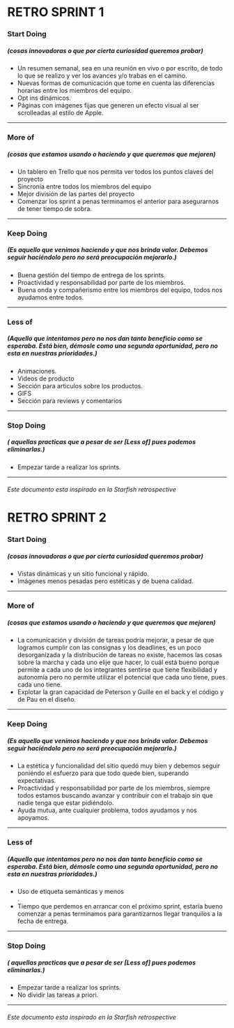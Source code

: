 # RETRO SPRINT 1
### Start Doing 
##### (cosas innovadoras o que por cierta curiosidad queremos probar)
- Un resumen semanal, sea en una reunión en vivo o por escrito, de todo lo que se realizo y ver los avances y/o trabas en el camino.
- Nuevas formas de comunicación que tome en cuenta las diferencias horarias entre los miembros del equipo.
- Opt ins dinámicos.
- Páginas con imágenes fijas que generen un efecto visual al ser scrolleadas al estilo de Apple.

------------

### More of
##### (cosas que estamos usando o haciendo y que queremos que mejoren)
- Un tablero en Trello que nos permita ver todos los puntos claves del proyecto
- Sincronía entre todos los miembros del equipo
- Mejor división de las partes del proyecto
- Comenzar los sprint a penas terminamos el anterior para asegurarnos de tener tiempo de sobra.

------------

### Keep Doing
##### (Es aquello que venimos haciendo y que nos brinda valor. Debemos seguir haciéndolo pero no será preocupación mejorarlo.)
- Buena gestión del tiempo de entrega de los sprints.
- Proactividad y responsabilidad por parte de los miembros.
- Buena onda y compañerismo entre los miembros del equipo, todos nos ayudamos entre todos.

------------
### Less of
##### (Aquello que intentamos pero no nos dan tanto beneficio como se esperaba. Está bien, démosle como una segunda oportunidad, pero no esta en nuestras prioridades.)
- Animaciones.
- Videos de producto
- Sección para articulos sobre los productos.
- GIFS
- Sección para reviews y comentarios

------------
### Stop Doing
##### ( aquellas practicas que a pesar de ser [Less of] pues podemos eliminarlas.)
- Empezar tarde a realizar los sprints.
------------
###### Este documento esta inspirado en la Starfish retrospective


# RETRO SPRINT 2
### Start Doing 
##### (cosas innovadoras o que por cierta curiosidad queremos probar)
- Vistas dinámicas y un sitio funcional y rápido.
- Imágenes menos pesadas pero estéticas y de buena calidad.

------------

### More of
##### (cosas que estamos usando o haciendo y que queremos que mejoren)
- La comunicación y división de tareas podría mejorar, a pesar de que logramos cumplir con las consignas y los deadlines, es un poco desorganizada y la distribución de tareas no existe, hacemos las cosas sobre la marcha y cada uno elije que hacer, lo cuál está bueno porque permite a cada uno de los integrantes sentirse que tiene flexibilidad y autonomía pero no permite utilizar el potencial que cada uno tiene, pues cada uno tiene.
- Explotar la gran capacidad de Peterson y Guille en el back y el código y de Pau en el diseño.
------------

### Keep Doing
##### (Es aquello que venimos haciendo y que nos brinda valor. Debemos seguir haciéndolo pero no será preocupación mejorarlo.)
- La estética y funcionalidad del sitio quedó muy bien y debemos seguir poniéndo el esfuerzo para que todo quede bien, superando expectativas.
- Proactividad y responsabilidad por parte de los miembros, siempre todos estamos buscando avanzar y contribuir con el trabajo sin que nadie tenga que estar pidiéndolo.
- Ayuda mutua, ante cualquier problema, todos ayudamos y nos apoyamos.

------------
### Less of
##### (Aquello que intentamos pero no nos dan tanto beneficio como se esperaba. Está bien, démosle como una segunda oportunidad, pero no esta en nuestras prioridades.)
- Uso de etiqueta semánticas y menos <div></div>.
- Tiempo que perdemos en arrancar con el próximo sprint, estaría bueno comenzar a penas terminamos para garantizarnos llegar tranquilos a la fecha de entrega.

------------
### Stop Doing
##### ( aquellas practicas que a pesar de ser [Less of] pues podemos eliminarlas.)
- Empezar tarde a realizar los sprints.
- No dividir las tareas a priori.
------------
###### Este documento esta inspirado en la Starfish retrospective



